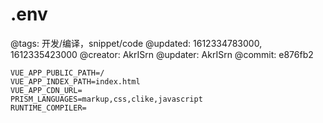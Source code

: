 # .env

@tags: 开发/编译，snippet/code
@updated: 1612334783000, 1612335423000
@creator: AkrISrn
@updater: AkrISrn
@commit: e876fb2

```shell
VUE_APP_PUBLIC_PATH=/
VUE_APP_INDEX_PATH=index.html
VUE_APP_CDN_URL=
PRISM_LANGUAGES=markup,css,clike,javascript
RUNTIME_COMPILER=
```
